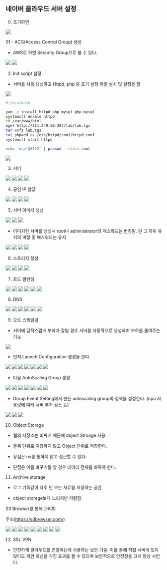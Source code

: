 ## 네이버 클라우드 서버 설정

0. 초기화면

<img src="img/00.PNG">

01 - ACG(Access Control Group) 생성
  - AWS로 하면 Security Group으로 볼 수 있다.
<img src="img/01.PNG">

<img src="img/01-2.PNG">

02. Init script 설정
  - 서버를 처음 생성하고 Httpd, php 등 초기 설정 파일 설치 및 설정을 함
<img src="img/02.PNG">

~~~bash
#!/bin/bash

yum -y install httpd php mysql php-mysql
systemctl enable httpd
cd /var/www/html
wget http://211.249.50.207/lab/lab.tgz
tar xvfz lab.tgz
cat phpadd >> /etc/httpd/conf/httpd.conf
systemctl start httpd

echo 'ncp!@#123' | passwd --stdin root
~~~

<img src="img/02-2.PNG">

03. 서버 

<img src="img/03.PNG">

<img src="img/03-1.PNG">

<img src="img/03-2.PNG">

<img src="img/03-3.PNG">

04. 공인 IP 할당

<img src="img/04.PNG">

<img src="img/04-1.PNG">

<img src="img/04-2.PNG">

<img src="img/04-3.PNG">

05. 서버 이미지 생성

<img src="img/05.PNG">

<img src="img/05-1.PNG">

<img src="img/05-2.PNG">

  - 이미지한 서버를 생성시 root나 administrator의 패스워드는 변경됨. 단 그 하위 유저의 계정 및 패스워드는 유지
<img src="img/05-3.PNG">

<img src="img/05-4.PNG">

<img src="img/05-5.PNG">

<img src="img/05-6.PNG">


06. 스토리지 생성

<img src="img/06.PNG">

<img src="img/06-1.PNG">

<img src="img/06-2.PNG">

<img src="img/06-3.PNG">


07. 로드 밸런싱

<img src="img/07.PNG">

<img src="img/07-1.PNG">

<img src="img/07-2.PNG">

<img src="img/07-3.PNG">

<img src="img/07-4.PNG">

<img src="img/07-5.PNG">

08. DNS

<img src="img/08.PNG">

<img src="img/08-1.PNG">

<img src="img/08-2.PNG">

<img src="img/08-3.PNG">

<img src="img/08-4.PNG">

<img src="img/08-5.PNG">


09. 오토 스케일링

- 서버에 갑작스럽게 부하가 걸릴 경우 서버를 자동적으로 생성하여 부하를 줄여주는 기능

<img src="img/09.PNG">

- 먼저 Launch Configuration 생성을 한다.

<img src="img/09.PNG">

<img src="img/09-1-1.PNG">

<img src="img/09-1-2.PNG">

<img src="img/09-1-3.PNG">

<img src="img/09-1-4.PNG">

<img src="img/09-1-5.PNG">

<img src="img/09-1-6.PNG">

- 다음 AutoScaling Group 생성

<img src="img/09-4.PNG">

<img src="img/09-3.PNG">

<img src="img/09-4-1.PNG">

<img src="img/09-4-2.PNG">

<img src="img/09-4-3.PNG">

<img src="img/09-4-4.PNG">

<img src="img/09-5.PNG">

- Group Event Setting에서 만든 autoscaling group의 정책을 설정한다. (cpu 사용량에 따라 서버 추가 감소 등)

<img src="img/09-6.PNG">

<img src="img/09-6-1.PNG">

<img src="img/09-6-2.PNG">


10. Object Storage

- 웹의 저장소는 비싸기 때문에 object Stroage 사용.

- 블록 단위로 저장하지 않고 Object 단위로 저장한다.

- 장점은 os를 통하지 않고 접근할 수 있다.

- 단점은 이름 바꾸기를 할 경우 데이터 전체를 바꿔야 한다.

11. Archive storage

- 로그 기록같이 자주 안 보는 자료를 저장하는 공간

- object storage보다 느리지만 저렴함.

S3 Browser를 통해 관리함

주소(https://s3browser.com/)

<img src="img/10.PNG">


<img src="img/10-1.PNG">

<img src="img/10-2.PNG">

<img src="img/10-3.PNG">

<img src="img/10-4.PNG">

<img src="img/10-4-1.PNG">

<img src="img/10-5.PNG">

<img src="img/10-6.PNG">

<img src="img/10-7.PNG">

12. SSL VPN

- 안전하게 클라우드를 연결하는데 사용하는 보안 기술. 이를 통해 직접 서버에 있지 않아도 개인 회선을 가진 효과를 볼 수 있으며 보안적으로 안전성을 크게 향상 시킨다.

